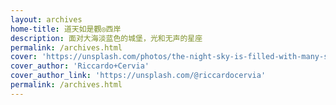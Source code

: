 ```yaml
---
layout: archives
home-title: 道天如是觀◎西岸
description: 面对大海淡蓝色的城堡，光和无声的星座
permalink: /archives.html
cover: 'https://unsplash.com/photos/the-night-sky-is-filled-with-many-stars-iLXwsjwZRkE'
cover_author: 'Riccardo+Cervia'
cover_author_link: 'https://unsplash.com/@riccardocervia'
permalink: /archives.html
---
```

